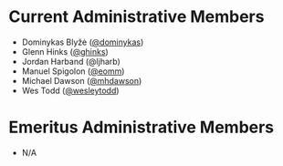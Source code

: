 # Current Administrative Members

* Dominykas Blyžė ([@dominykas](https://github.com/dominykas))
* Glenn Hinks ([@ghinks](https://github.com/ghinks))
* Jordan Harband (@ljharb)
* Manuel Spigolon ([@eomm](https://github.com/Eomm))
* Michael Dawson ([@mhdawson](https://github.com/mhdawson))
* Wes Todd ([@wesleytodd](https://github.com/wesleytodd))

# Emeritus Administrative Members

* N/A
